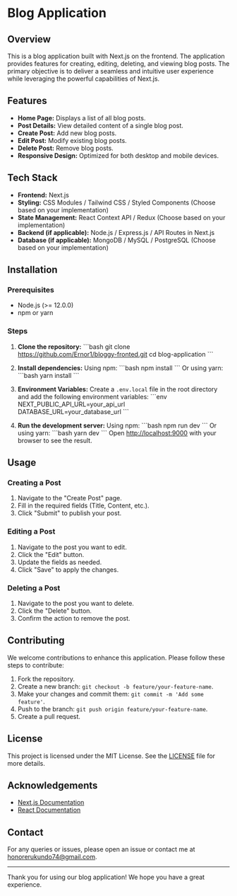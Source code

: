 
# Blog Application

## Overview
This is a blog application built with Next.js on the frontend. The application provides features for creating, editing, deleting, and viewing blog posts. The primary objective is to deliver a seamless and intuitive user experience while leveraging the powerful capabilities of Next.js.

## Features
- **Home Page:** Displays a list of all blog posts.
- **Post Details:** View detailed content of a single blog post.
- **Create Post:** Add new blog posts.
- **Edit Post:** Modify existing blog posts.
- **Delete Post:** Remove blog posts.
- **Responsive Design:** Optimized for both desktop and mobile devices.

## Tech Stack
- **Frontend:** Next.js
- **Styling:** CSS Modules / Tailwind CSS / Styled Components (Choose based on your implementation)
- **State Management:** React Context API / Redux (Choose based on your implementation)
- **Backend (if applicable):** Node.js / Express.js / API Routes in Next.js
- **Database (if applicable):** MongoDB / MySQL / PostgreSQL (Choose based on your implementation)

## Installation

### Prerequisites
- Node.js (>= 12.0.0)
- npm or yarn

### Steps
1. **Clone the repository:**
   \`\`\`bash
   git clone https://github.com/Ernor1/bloggy-fronted.git
   cd blog-application
   \`\`\`

2. **Install dependencies:**
   Using npm:
   \`\`\`bash
   npm install
   \`\`\`
   Or using yarn:
   \`\`\`bash
   yarn install
   \`\`\`

3. **Environment Variables:**
   Create a `.env.local` file in the root directory and add the following environment variables:
   \`\`\`env
   NEXT_PUBLIC_API_URL=your_api_url
   DATABASE_URL=your_database_url
   \`\`\`

4. **Run the development server:**
   Using npm:
   \`\`\`bash
   npm run dev
   \`\`\`
   Or using yarn:
   \`\`\`bash
   yarn dev
   \`\`\`
   Open [http://localhost:9000](http://localhost:9000) with your browser to see the result.

## Usage

### Creating a Post
1. Navigate to the "Create Post" page.
2. Fill in the required fields (Title, Content, etc.).
3. Click "Submit" to publish your post.

### Editing a Post
1. Navigate to the post you want to edit.
2. Click the "Edit" button.
3. Update the fields as needed.
4. Click "Save" to apply the changes.

### Deleting a Post
1. Navigate to the post you want to delete.
2. Click the "Delete" button.
3. Confirm the action to remove the post.

## Contributing
We welcome contributions to enhance this application. Please follow these steps to contribute:

1. Fork the repository.
2. Create a new branch: `git checkout -b feature/your-feature-name`.
3. Make your changes and commit them: `git commit -m 'Add some feature'`.
4. Push to the branch: `git push origin feature/your-feature-name`.
5. Create a pull request.

## License
This project is licensed under the MIT License. See the [LICENSE](LICENSE) file for more details.

## Acknowledgements
- [Next.js Documentation](https://nextjs.org/docs)
- [React Documentation](https://reactjs.org/docs/getting-started.html)

## Contact
For any queries or issues, please open an issue or contact me at [honorerukundo74@gmail.com](mailto:honorerukundo74@gmail.com).

---

Thank you for using our blog application! We hope you have a great experience.
